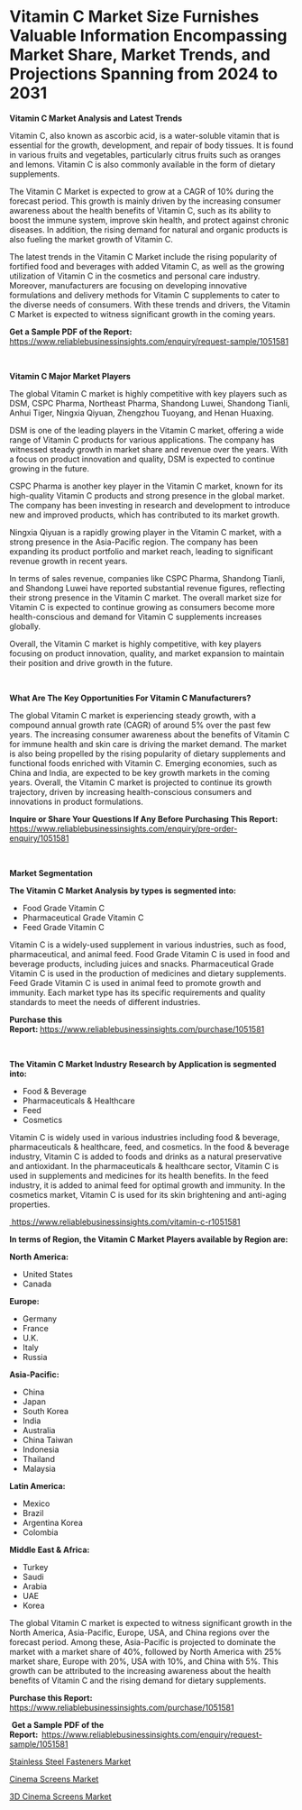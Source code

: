 <p><h1>Vitamin C Market Size Furnishes Valuable Information Encompassing Market Share, Market Trends, and Projections Spanning from 2024 to 2031</h1></p><p><strong>Vitamin C Market Analysis and Latest Trends</strong></p>
<p><p>Vitamin C, also known as ascorbic acid, is a water-soluble vitamin that is essential for the growth, development, and repair of body tissues. It is found in various fruits and vegetables, particularly citrus fruits such as oranges and lemons. Vitamin C is also commonly available in the form of dietary supplements.</p><p>The Vitamin C Market is expected to grow at a CAGR of 10% during the forecast period. This growth is mainly driven by the increasing consumer awareness about the health benefits of Vitamin C, such as its ability to boost the immune system, improve skin health, and protect against chronic diseases. In addition, the rising demand for natural and organic products is also fueling the market growth of Vitamin C.</p><p>The latest trends in the Vitamin C Market include the rising popularity of fortified food and beverages with added Vitamin C, as well as the growing utilization of Vitamin C in the cosmetics and personal care industry. Moreover, manufacturers are focusing on developing innovative formulations and delivery methods for Vitamin C supplements to cater to the diverse needs of consumers. With these trends and drivers, the Vitamin C Market is expected to witness significant growth in the coming years.</p></p>
<p><strong>Get a Sample PDF of the Report:&nbsp;</strong> <a href="https://www.reliablebusinessinsights.com/enquiry/request-sample/1051581">https://www.reliablebusinessinsights.com/enquiry/request-sample/1051581</a></p>
<p>&nbsp;</p>
<p><strong>Vitamin C Major Market Players</strong></p>
<p><p>The global Vitamin C market is highly competitive with key players such as DSM, CSPC Pharma, Northeast Pharma, Shandong Luwei, Shandong Tianli, Anhui Tiger, Ningxia Qiyuan, Zhengzhou Tuoyang, and Henan Huaxing. </p><p>DSM is one of the leading players in the Vitamin C market, offering a wide range of Vitamin C products for various applications. The company has witnessed steady growth in market share and revenue over the years. With a focus on product innovation and quality, DSM is expected to continue growing in the future.</p><p>CSPC Pharma is another key player in the Vitamin C market, known for its high-quality Vitamin C products and strong presence in the global market. The company has been investing in research and development to introduce new and improved products, which has contributed to its market growth.</p><p>Ningxia Qiyuan is a rapidly growing player in the Vitamin C market, with a strong presence in the Asia-Pacific region. The company has been expanding its product portfolio and market reach, leading to significant revenue growth in recent years.</p><p>In terms of sales revenue, companies like CSPC Pharma, Shandong Tianli, and Shandong Luwei have reported substantial revenue figures, reflecting their strong presence in the Vitamin C market. The overall market size for Vitamin C is expected to continue growing as consumers become more health-conscious and demand for Vitamin C supplements increases globally.</p><p>Overall, the Vitamin C market is highly competitive, with key players focusing on product innovation, quality, and market expansion to maintain their position and drive growth in the future.</p></p>
<p>&nbsp;</p>
<p><strong>What Are The Key Opportunities For Vitamin C Manufacturers?</strong></p>
<p><p>The global Vitamin C market is experiencing steady growth, with a compound annual growth rate (CAGR) of around 5% over the past few years. The increasing consumer awareness about the benefits of Vitamin C for immune health and skin care is driving the market demand. The market is also being propelled by the rising popularity of dietary supplements and functional foods enriched with Vitamin C. Emerging economies, such as China and India, are expected to be key growth markets in the coming years. Overall, the Vitamin C market is projected to continue its growth trajectory, driven by increasing health-conscious consumers and innovations in product formulations.</p></p>
<p><strong>Inquire or Share Your Questions If Any Before Purchasing This Report:</strong> <a href="https://www.reliablebusinessinsights.com/enquiry/pre-order-enquiry/1051581">https://www.reliablebusinessinsights.com/enquiry/pre-order-enquiry/1051581</a></p>
<p>&nbsp;</p>
<p><strong>Market Segmentation</strong></p>
<p><strong>The Vitamin C Market Analysis by types is segmented into:</strong></p>
<p><ul><li>Food Grade Vitamin C</li><li>Pharmaceutical Grade Vitamin C</li><li>Feed Grade Vitamin C</li></ul></p>
<p><p>Vitamin C is a widely-used supplement in various industries, such as food, pharmaceutical, and animal feed. Food Grade Vitamin C is used in food and beverage products, including juices and snacks. Pharmaceutical Grade Vitamin C is used in the production of medicines and dietary supplements. Feed Grade Vitamin C is used in animal feed to promote growth and immunity. Each market type has its specific requirements and quality standards to meet the needs of different industries.</p></p>
<p><strong>Purchase this Report:&nbsp;</strong><a href="https://www.reliablebusinessinsights.com/purchase/1051581">https://www.reliablebusinessinsights.com/purchase/1051581</a></p>
<p>&nbsp;</p>
<p><strong>The Vitamin C Market Industry Research by Application is segmented into:</strong></p>
<p><ul><li>Food & Beverage</li><li>Pharmaceuticals & Healthcare</li><li>Feed</li><li>Cosmetics</li></ul></p>
<p><p>Vitamin C is widely used in various industries including food & beverage, pharmaceuticals & healthcare, feed, and cosmetics. In the food & beverage industry, Vitamin C is added to foods and drinks as a natural preservative and antioxidant. In the pharmaceuticals & healthcare sector, Vitamin C is used in supplements and medicines for its health benefits. In the feed industry, it is added to animal feed for optimal growth and immunity. In the cosmetics market, Vitamin C is used for its skin brightening and anti-aging properties.</p></p>
<p><a href="https://www.reliablebusinessinsights.com/vitamin-c-r1051581">&nbsp;https://www.reliablebusinessinsights.com/vitamin-c-r1051581</a></p>
<p><strong>In terms of Region, the Vitamin C Market Players available by Region are:</strong></p>
<p>
    <p> <strong> North America: </strong>
        <ul>
            <li>United States</li>
            <li>Canada</li>
        </ul>
        </p> 
    <p> <strong> Europe: </strong>
        <ul>
            <li>Germany</li>
            <li>France</li>
            <li>U.K.</li>
            <li>Italy</li>
            <li>Russia</li>
        </ul>
        </p> 
    <p> <strong> Asia-Pacific: </strong>
        <ul>
            <li>China</li>
            <li>Japan</li>
            <li>South Korea</li>
            <li>India</li>
            <li>Australia</li>
            <li>China Taiwan</li>
            <li>Indonesia</li>
            <li>Thailand</li>
            <li>Malaysia</li>
        </ul>
        </p> 
    <p> <strong> Latin America: </strong>
        <ul>
            <li>Mexico</li>
            <li>Brazil</li>
            <li>Argentina Korea</li>
            <li>Colombia</li>
        </ul>
        </p> 
    <p> <strong> Middle East & Africa: </strong>
        <ul>
            <li>Turkey</li>
            <li>Saudi</li>
            <li>Arabia</li>
            <li>UAE</li>
            <li>Korea</li>
        </ul>
    </p>
    </p>
<p><p>The global Vitamin C market is expected to witness significant growth in the North America, Asia-Pacific, Europe, USA, and China regions over the forecast period. Among these, Asia-Pacific is projected to dominate the market with a market share of 40%, followed by North America with 25% market share, Europe with 20%, USA with 10%, and China with 5%. This growth can be attributed to the increasing awareness about the health benefits of Vitamin C and the rising demand for dietary supplements.</p></p>
<p><strong>Purchase this Report: </strong><a href="https://www.reliablebusinessinsights.com/purchase/1051581">https://www.reliablebusinessinsights.com/purchase/1051581</a></p>
<p>&nbsp;<strong>Get a Sample PDF of the Report:&nbsp;&nbsp;</strong><a href="https://www.reliablebusinessinsights.com/enquiry/request-sample/1051581">https://www.reliablebusinessinsights.com/enquiry/request-sample/1051581</a></p>
<p><strong></strong></p>
<p><p><a href="https://github.com/dancokkoe288/Market-Research-Report-List-1/blob/main/stainless-steel-fasteners-market.md">Stainless Steel Fasteners Market</a></p><p><a href="https://github.com/kumertitash/Market-Research-Report-List-1/blob/main/cinema-screens-market.md">Cinema Screens Market</a></p><p><a href="https://github.com/huqhwmcs55/Market-Research-Report-List-1/blob/main/3d-cinema-screens-market.md">3D Cinema Screens Market</a></p></p>